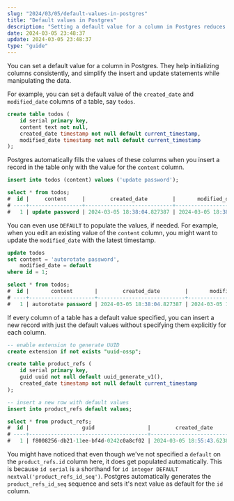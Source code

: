 ```yaml
---
slug: "2024/03/05/default-values-in-postgres"
title: "Default values in Postgres"
description: "Setting a default value for a column in Postgres reduces the manual input during inserts and updates. It also ensures consistency in column initialization."
date: 2024-03-05 23:48:37
update: 2024-03-05 23:48:37
type: "guide"
---
```


You can set a default value for a column in Postgres. They help initializing columns consistently, and simplify the insert and update statements while manipulating the data.

For example, you can set a default value of the `created_date` and `modified_date` columns of a table, say `todos`.

```sql {4,5}
create table todos (
	id serial primary key,
	content text not null,
	created_date timestamp not null default current_timestamp,
	modified_date timestamp not null default current_timestamp
);
```

Postgres automatically fills the values of these columns when you insert a record in the table only with the value for the `content` column.

```sql prompt{1, 3}
insert into todos (content) values ('update password');

select * from todos;
#  id |     content     |        created_date        |       modified_date
# ----+-----------------+----------------------------+----------------------------
#   1 | update password | 2024-03-05 18:38:04.827387 | 2024-03-05 18:38:04.827387
```

You can even use `DEFAULT` to populate the values, if needed. For example, when you edit an existing value of the `content` column, you might want to update the `modified_date` with the latest timestamp.

```sql {3} prompt{6}
update todos
set content = 'autorotate password',
    modified_date = default
where id = 1;

select * from todos;
#  id |       content       |        created_date        |       modified_date
# ----+---------------------+----------------------------+---------------------------
#   1 | autorotate password | 2024-03-05 18:38:04.827387 | 2024-03-05 18:44:49.64779
```

If every column of a table has a default value specified, you can insert a new record with just the default values without specifying them explicitly for each column.

```sql {11} prompt{2,11,13}
-- enable extension to generate UUID
create extension if not exists "uuid-ossp";

create table product_refs (
	id serial primary key,
	guid uuid not null default uuid_generate_v1(),
	created_date timestamp not null default current_timestamp
);

-- insert a new row with default values
insert into product_refs default values;

select * from product_refs;
#  id |                 guid                 |        created_date
# ----+--------------------------------------+----------------------------
#   1 | f8008256-db21-11ee-bf4d-0242c0a8cf02 | 2024-03-05 18:55:43.623872
```

You might have noticed that even though we've not specified a `default` on the `product_refs.id` column here, it does get populated automatically. This is because `id serial` is a shorthand for `id integer DEFAULT nextval('product_refs_id_seq')`. Postgres automatically generates the `product_refs_id_seq` sequence and sets it's next value as default for the `id` column.
